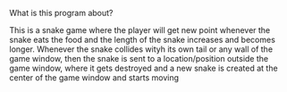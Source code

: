 What is this program about?

This is a snake game where the player will get new point whenever the snake eats the food and the length of the snake 
increases and becomes longer. Whenever the snake collides wityh its own tail or any wall of the game window, then the 
snake is sent to a location/position outside the game window, where it gets destroyed and a new snake is created at the 
center of the game window and starts moving